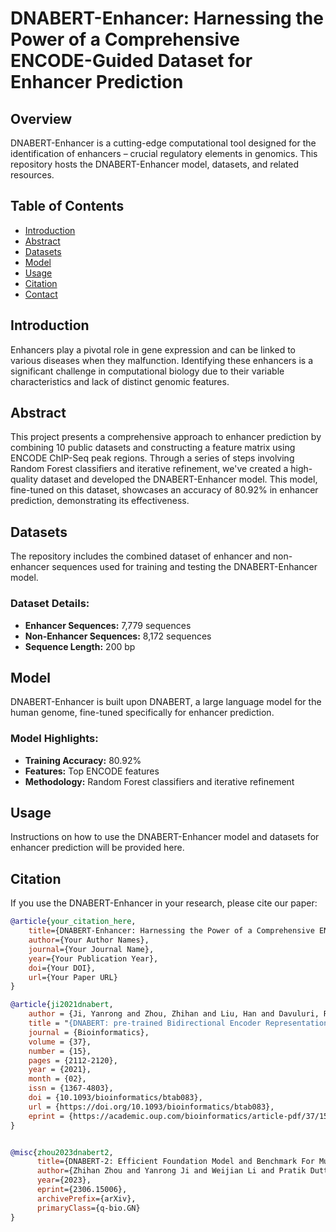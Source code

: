 # DNABERT-Enhancer: Harnessing the Power of a Comprehensive ENCODE-Guided Dataset for Enhancer Prediction

## Overview
DNABERT-Enhancer is a cutting-edge computational tool designed for the identification of enhancers – crucial regulatory elements in genomics. This repository hosts the DNABERT-Enhancer model, datasets, and related resources.

## Table of Contents
- [Introduction](#introduction)
- [Abstract](#abstract)
- [Datasets](#datasets)
- [Model](#model)
- [Usage](#usage)
- [Citation](#citation)
- [Contact](#contact)

## Introduction
Enhancers play a pivotal role in gene expression and can be linked to various diseases when they malfunction. Identifying these enhancers is a significant challenge in computational biology due to their variable characteristics and lack of distinct genomic features.

## Abstract
This project presents a comprehensive approach to enhancer prediction by combining 10 public datasets and constructing a feature matrix using ENCODE ChIP-Seq peak regions. Through a series of steps involving Random Forest classifiers and iterative refinement, we've created a high-quality dataset and developed the DNABERT-Enhancer model. This model, fine-tuned on this dataset, showcases an accuracy of 80.92% in enhancer prediction, demonstrating its effectiveness.

## Datasets
The repository includes the combined dataset of enhancer and non-enhancer sequences used for training and testing the DNABERT-Enhancer model.

### Dataset Details:
- **Enhancer Sequences:** 7,779 sequences
- **Non-Enhancer Sequences:** 8,172 sequences
- **Sequence Length:** 200 bp

## Model
DNABERT-Enhancer is built upon DNABERT, a large language model for the human genome, fine-tuned specifically for enhancer prediction.

### Model Highlights:
- **Training Accuracy:** 80.92%
- **Features:** Top ENCODE features
- **Methodology:** Random Forest classifiers and iterative refinement

## Usage
Instructions on how to use the DNABERT-Enhancer model and datasets for enhancer prediction will be provided here.

## Citation
If you use the DNABERT-Enhancer in your research, please cite our paper:

```bib
@article{your_citation_here,
    title={DNABERT-Enhancer: Harnessing the Power of a Comprehensive ENCODE-Guided Dataset for Enhancer Prediction},
    author={Your Author Names},
    journal={Your Journal Name},
    year={Your Publication Year},
    doi={Your DOI},
    url={Your Paper URL}
}

@article{ji2021dnabert,
    author = {Ji, Yanrong and Zhou, Zhihan and Liu, Han and Davuluri, Ramana V},
    title = "{DNABERT: pre-trained Bidirectional Encoder Representations from Transformers model for DNA-language in genome}",
    journal = {Bioinformatics},
    volume = {37},
    number = {15},
    pages = {2112-2120},
    year = {2021},
    month = {02},
    issn = {1367-4803},
    doi = {10.1093/bioinformatics/btab083},
    url = {https://doi.org/10.1093/bioinformatics/btab083},
    eprint = {https://academic.oup.com/bioinformatics/article-pdf/37/15/2112/50578892/btab083.pdf},
}


@misc{zhou2023dnabert2,
      title={DNABERT-2: Efficient Foundation Model and Benchmark For Multi-Species Genome}, 
      author={Zhihan Zhou and Yanrong Ji and Weijian Li and Pratik Dutta and Ramana Davuluri and Han Liu},
      year={2023},
      eprint={2306.15006},
      archivePrefix={arXiv},
      primaryClass={q-bio.GN}
}
